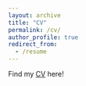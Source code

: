 ```yaml
---
layout: archive
title: "CV"
permalink: /cv/
author_profile: true
redirect_from:
  - /resume
---
```


Find my [CV](http://theDebugger811.github.io/files/CVOct2021.pdf) here!